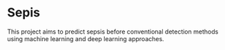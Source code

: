 # Sepis
This project aims to predict sepsis before conventional detection methods using machine learning and deep learning approaches.

